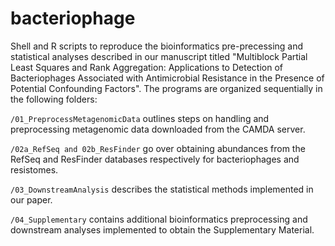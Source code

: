 # bacteriophage
Shell and R scripts to reproduce the bioinformatics pre-precessing and statistical analyses described in our manuscript titled "Multiblock Partial Least Squares and Rank Aggregation: Applications to Detection of Bacteriophages Associated with Antimicrobial Resistance in the Presence of Potential Confounding Factors". The programs are organized sequentially in the following folders:

`/01_PreprocessMetagenomicData` outlines steps on handling and preprocessing metagenomic data downloaded from the CAMDA server.

`/02a_RefSeq and 02b_ResFinder` go over obtaining abundances from the RefSeq and ResFinder databases respectively for bacteriophages and resistomes.

`/03_DownstreamAnalysis` describes the statistical methods implemented in our paper.

`/04_Supplementary` contains additional bioinformatics preprocessing and downstream analyses implemented to obtain the Supplementary Material.
